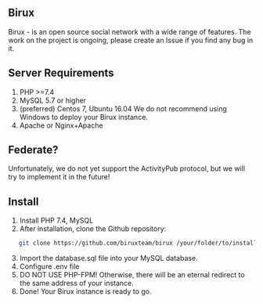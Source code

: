## Birux
Birux - is an open source social network with a wide range of features.
The work on the project is ongoing, please create an Issue if you find any bug in it.
## Server Requirements
 1. PHP >=7.4
 2. MySQL 5.7 or higher
 3. (preferred) Centos 7, Ubuntu 16.04
We do not recommend using Windows to deploy your Birux instance.
 4. Apache or Nginx+Apache
## Federate?
Unfortunately, we do not yet support the ActivityPub protocol, but we will try to implement it in the future!
## Install
 1. Install PHP 7.4, MySQL
 2. After installation, clone the Github repository:
 ```bash
    git clone https://github.com/biruxteam/birux /your/folder/to/install/
 ```
 3. Import the database.sql file into your MySQL database.
 4. Configure .env file
 5. DO NOT USE PHP-FPM!
Otherwise, there will be an eternal redirect to the same address of your instance.
6. Done! Your Birux instance is ready to go.
